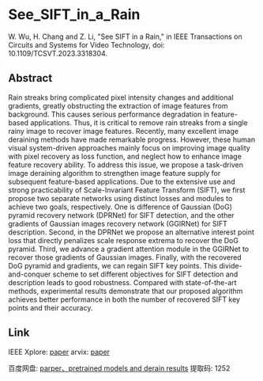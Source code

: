 # See_SIFT_in_a_Rain
W. Wu, H. Chang and Z. Li, "See SIFT in a Rain," in IEEE Transactions on Circuits and Systems for Video Technology, doi: 10.1109/TCSVT.2023.3318304.

## Abstract 
Rain streaks bring complicated pixel intensity changes and additional gradients, greatly obstructing the extraction of image features from background. This causes serious performance degradation in feature-based applications. Thus, it is critical to remove rain streaks from a single rainy image to recover image features. Recently, many excellent image deraining methods have made remarkable progress. However, these human visual system-driven approaches mainly focus on improving image quality with pixel recovery as loss function, and neglect how to enhance image feature recovery ability. To address this issue, we propose a task-driven image deraining algorithm to strengthen image feature supply for subsequent feature-based applications. Due to the extensive use and strong practicability of Scale-Invariant Feature Transform (SIFT), we first propose two separate networks using distinct losses and modules to achieve two goals, respectively. One is difference of Gaussian (DoG) pyramid recovery network (DPRNet) for SIFT detection, and the other gradients of Gaussian images recovery network (GGIRNet) for SIFT description. Second, in the DPRNet we propose an alternative interest point loss that directly penalizes scale response extrema to recover the DoG pyramid. Third, we advance a gradient attention module in the GGIRNet to recover those gradients of Gaussian images. Finally, with the recovered DoG pyramid and gradients, we can regain SIFT key points. This divide-and-conquer scheme to set different objectives for SIFT detection and description leads to good robustness. Compared with state-of-the-art methods, experimental results demonstrate that our proposed algorithm achieves better performance in both the number of recovered SIFT key points and their accuracy.

## Link
IEEE Xplore: [paper](https://ieeexplore.ieee.org/document/10261252)
arvix: [paper](https://arxiv.org/abs/2311.00518v1)

百度网盘: [parper、pretrained models and derain results](https://pan.baidu.com/s/1jw9PtvwaBSyPsvoLexpwdA) 
提取码: 1252
